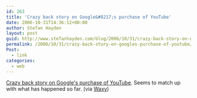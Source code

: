```yaml
---
id: 263
title: 'Crazy back story on Google&#8217;s purchase of YouTube'
date: 2006-10-31T14:36:12+00:00
author: Stefan Hayden
layout: post
guid: http://www.stefanhayden.com/blog/2006/10/31/crazy-back-story-on-googles-purchase-of-youtube/
permalink: /2006/10/31/crazy-back-story-on-googles-purchase-of-youtube/
Post:
  - link
categories:
  - web
---
```

<p><a href="http://www.blogmaverick.com/2006/10/30/some-intimate-details-on-the-google-youtube-deal/">Crazy back story on Google's purchase of YouTube</a>. Seems to match up with what has happened so far. (via <a href="http://waxy.org/links/">Waxy</a>)
</p>
